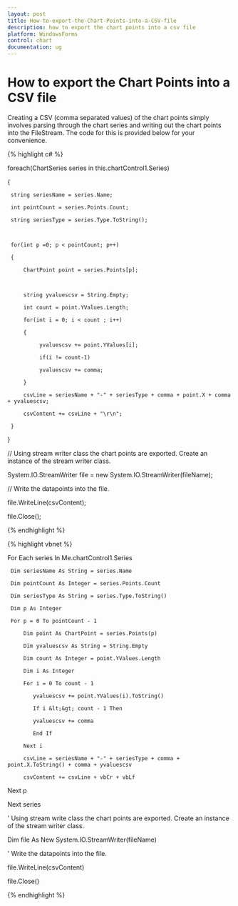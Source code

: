 ```yaml
---
layout: post
title: How-to-export-the-Chart-Points-into-a-CSV-file
description: how to export the chart points into a csv file
platform: WindowsForms
control: chart
documentation: ug
---
```


# How to export the Chart Points into a CSV file

Creating a CSV (comma separated values) of the chart points simply involves parsing through the chart series and writing out the chart points into the FileStream. The code for this is provided below for your convenience.



 {% highlight c# %}



foreach(ChartSeries series in this.chartControl1.Series)

{

     string seriesName = series.Name;

     int pointCount = series.Points.Count;

     string seriesType = series.Type.ToString();



     for(int p =0; p < pointCount; p++)

     {

         ChartPoint point = series.Points[p];



         string yvaluescsv = String.Empty;

         int count = point.YValues.Length;

         for(int i = 0; i < count ; i++)

         {

              yvaluescsv += point.YValues[i];

              if(i != count-1)

              yvaluescsv += comma;

         }

         csvLine = seriesName + "-" + seriesType + comma + point.X + comma + yvaluescsv;

         csvContent += csvLine + "\r\n";

     }

}



// Using stream writer class the chart points are exported. Create an instance of the stream writer class.

System.IO.StreamWriter file = new System.IO.StreamWriter(fileName);



// Write the datapoints into the file.

file.WriteLine(csvContent);

file.Close();

{% endhighlight %}

{% highlight vbnet %}



For Each series In Me.chartControl1.Series

     Dim seriesName As String = series.Name

     Dim pointCount As Integer = series.Points.Count

     Dim seriesType As String = series.Type.ToString()

     Dim p As Integer

     For p = 0 To pointCount - 1

         Dim point As ChartPoint = series.Points(p)

         Dim yvaluescsv As String = String.Empty

         Dim count As Integer = point.YValues.Length

         Dim i As Integer

         For i = 0 To count - 1

            yvaluescsv += point.YValues(i).ToString()

            If i &lt;&gt; count - 1 Then

            yvaluescsv += comma

            End If

         Next i

         csvLine = seriesName + "-" + seriesType + comma + point.X.ToString() + comma + yvaluescsv

         csvContent += csvLine + vbCr + vbLf

Next p

Next series



' Using stream write class the chart points are exported. Create an instance of the stream writer class.

Dim file As New System.IO.StreamWriter(fileName)



' Write the datapoints into the file.

file.WriteLine(csvContent)

file.Close()

{% endhighlight %}

